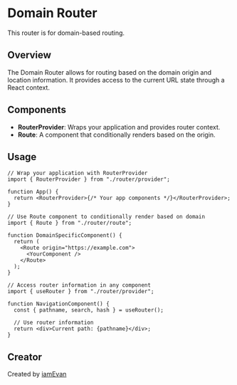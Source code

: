 # Domain Router

This router is for domain-based routing.

## Overview

The Domain Router allows for routing based on the domain origin and location information. It provides access to the current URL state through a React context.

## Components

- **RouterProvider**: Wraps your application and provides router context.
- **Route**: A component that conditionally renders based on the origin.

## Usage

```tsx
// Wrap your application with RouterProvider
import { RouterProvider } from "./router/provider";

function App() {
  return <RouterProvider>{/* Your app components */}</RouterProvider>;
}

// Use Route component to conditionally render based on domain
import { Route } from "./router/route";

function DomainSpecificComponent() {
  return (
    <Route origin="https://example.com">
      <YourComponent />
    </Route>
  );
}

// Access router information in any component
import { useRouter } from "./router/provider";

function NavigationComponent() {
  const { pathname, search, hash } = useRouter();

  // Use router information
  return <div>Current path: {pathname}</div>;
}
```

## Creator

Created by [iamEvan](https://github.com/iamEvanYT)
